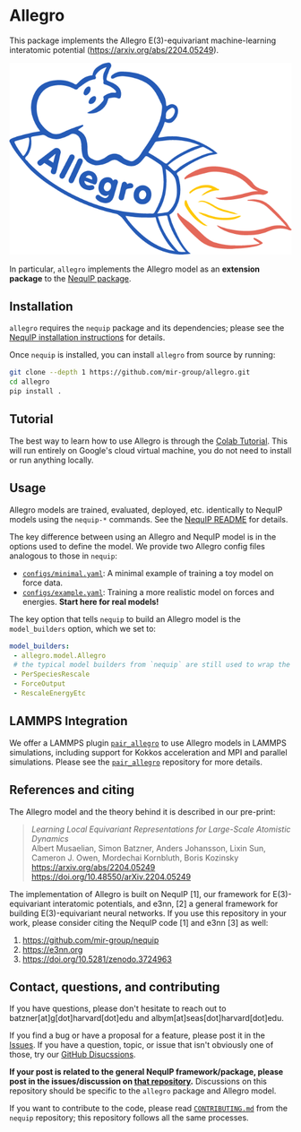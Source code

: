 # Allegro

This package implements the Allegro E(3)-equivariant machine-learning interatomic potential (https://arxiv.org/abs/2204.05249).

![Allegro logo](./logo.png)

In particular, `allegro` implements the Allegro model as an **extension package** to the [NequIP package](https://github.com/mir-group/nequip).


## Installation
`allegro` requires the `nequip` package and its dependencies; please see the [NequIP installation instructions](https://github.com/mir-group/nequip#installation) for details.

Once `nequip` is installed, you can install `allegro` from source by running:
```bash
git clone --depth 1 https://github.com/mir-group/allegro.git
cd allegro
pip install .
```

## Tutorial
The best way to learn how to use Allegro is through the [Colab Tutorial](https://colab.research.google.com/drive/1a0s34KERvJnvkdKSHkyG8HZYijC6xhwv?authuser=1). This will run entirely on Google's cloud virtual machine, you do not need to install or run anything locally.

## Usage
Allegro models are trained, evaluated, deployed, etc. identically to NequIP models using the `nequip-*` commands. See the [NequIP README](https://github.com/mir-group/nequip#usage) for details.

The key difference between using an Allegro and NequIP model is in the options used to define the model. We provide two Allegro config files analogous to those in `nequip`:
 - [`configs/minimal.yaml`](`configs/minimal.yaml`): A minimal example of training a toy model on force data.
 - [`configs/example.yaml`](`configs/example.yaml`): Training a more realistic model on forces and energies. **Start here for real models!**

The key option that tells `nequip` to build an Allegro model is the `model_builders` option, which we set to:
```yaml
model_builders:
 - allegro.model.Allegro
 # the typical model builders from `nequip` are still used to wrap the core Allegro energy model:
 - PerSpeciesRescale
 - ForceOutput
 - RescaleEnergyEtc
```

## LAMMPS Integration

We offer a LAMMPS plugin [`pair_allegro`](https://github.com/mir-group/pair_allegro) to use Allegro models in LAMMPS simulations, including support for Kokkos acceleration and MPI and parallel simulations. Please see the [`pair_allegro`](https://github.com/mir-group/pair_allegro) repository for more details.

## References and citing

The Allegro model and the theory behind it is described in our pre-print:

> *Learning Local Equivariant Representations for Large-Scale Atomistic Dynamics* <br/>
> Albert Musaelian, Simon Batzner, Anders Johansson, Lixin Sun, Cameron J. Owen, Mordechai Kornbluth, Boris Kozinsky <br/>
> https://arxiv.org/abs/2204.05249 <br/>
> https://doi.org/10.48550/arXiv.2204.05249

The implementation of Allegro is built on NequIP [1], our framework for E(3)-equivariant interatomic potentials, and e3nn, [2] a general framework for building E(3)-equivariant neural networks. If you use this repository in your work, please consider citing the NequIP code [1] and e3nn [3] as well:

 1. https://github.com/mir-group/nequip
 2. https://e3nn.org
 3. https://doi.org/10.5281/zenodo.3724963

## Contact, questions, and contributing

If you have questions, please don't hesitate to reach out to batzner[at]g[dot]harvard[dot]edu and albym[at]seas[dot]harvard[dot]edu.

If you find a bug or have a proposal for a feature, please post it in the [Issues](https://github.com/mir-group/allegro/issues).
If you have a question, topic, or issue that isn't obviously one of those, try our [GitHub Disucssions](https://github.com/mir-group/allegro/discussions).

**If your post is related to the general NequIP framework/package, please post in the issues/discussion on [that repository](https://github.com/mir-group/nequip).** Discussions on this repository should be specific to the `allegro` package and Allegro model.

If you want to contribute to the code, please read [`CONTRIBUTING.md`](https://github.com/mir-group/nequip/blob/main/CONTRIBUTING.md) from the `nequip` repository; this repository follows all the same processes.
